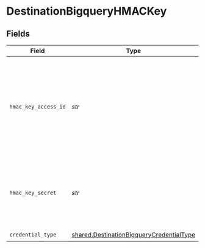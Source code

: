# DestinationBigqueryHMACKey


## Fields

| Field                                                                                                                                         | Type                                                                                                                                          | Required                                                                                                                                      | Description                                                                                                                                   | Example                                                                                                                                       |
| --------------------------------------------------------------------------------------------------------------------------------------------- | --------------------------------------------------------------------------------------------------------------------------------------------- | --------------------------------------------------------------------------------------------------------------------------------------------- | --------------------------------------------------------------------------------------------------------------------------------------------- | --------------------------------------------------------------------------------------------------------------------------------------------- |
| `hmac_key_access_id`                                                                                                                          | *str*                                                                                                                                         | :heavy_check_mark:                                                                                                                            | HMAC key access ID. When linked to a service account, this ID is 61 characters long; when linked to a user account, it is 24 characters long. | 1234567890abcdefghij1234                                                                                                                      |
| `hmac_key_secret`                                                                                                                             | *str*                                                                                                                                         | :heavy_check_mark:                                                                                                                            | The corresponding secret for the access ID. It is a 40-character base-64 encoded string.                                                      | 1234567890abcdefghij1234567890ABCDEFGHIJ                                                                                                      |
| `credential_type`                                                                                                                             | [shared.DestinationBigqueryCredentialType](../../models/shared/destinationbigquerycredentialtype.md)                                          | :heavy_check_mark:                                                                                                                            | N/A                                                                                                                                           |                                                                                                                                               |